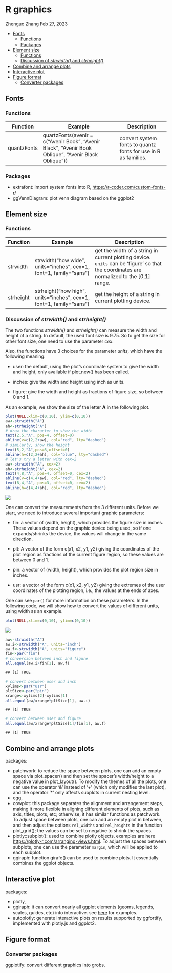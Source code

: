 R graphics
================
Zhenguo Zhang
Feb 27, 2023

-   [Fonts](#fonts)
    -   [Functions](#functions)
    -   [Packages](#packages)
-   [Element size](#element-size)
    -   [Functions](#functions-1)
    -   [Discussion of *strwidth()* and
        *strheight()*](#discussion-of-strwidth-and-strheight)
-   [Combine and arrange plots](#combine-and-arrange-plots)
-   [Interactive plot](#interactive-plot)
-   [Figure format](#figure-format)
    -   [Converter packages](#converter-packages)

## Fonts

### Functions

| Function    | Example                                                                                               | Description                                                    |
|-------------|-------------------------------------------------------------------------------------------------------|----------------------------------------------------------------|
| quantzFonts | quartzFonts(avenir = c(“Avenir Book”, “Avenir Black”, “Avenir Book Oblique”, “Avenir Black Oblique”)) | convert system fonts to quantz fonts for use in R as families. |

### Packages

-   extrafont: import system fonts into R,
    <https://r-coder.com/custom-fonts-r/>
-   ggVennDiagram: plot venn diagram based on the ggplot2

## Element size

### Functions

| Function  | Example                                                             | Description                                                                                                                                |
|-----------|---------------------------------------------------------------------|--------------------------------------------------------------------------------------------------------------------------------------------|
| strwidth  | strwidth(“how wide”, units=“inches”, cex=1, font=1, family=“sans”)  | get the width of a string in current plotting device. `units` can be ‘figure’ so that the coordinates are normalized to the \[0,1\] range. |
| strheight | strheight(“how high”, units=“inches”, cex=1, font=1, family=“sans”) | get the height of a string in current plotting device.                                                                                     |

### Discussion of *strwidth()* and *strheight()*

The two functions *strwidth()* and *strheight()* can measure the width
and height of a string. In default, the used font size is 9.75. So to
get the size for other font size, one need to use the parameter *cex*.

Also, the functions have 3 choices for the parameter *units*, which have
the following meaning:

-   user: the default, using the plot’s coordinate system to give the
    width and height, only available if plot.new() has been called.

-   inches: give the width and height using inch as units.

-   figure: give the width and height as fractions of figure size, so
    between 0 and 1.

As an example, we show the size of the letter **A** in the following
plot.

``` r
plot(NULL,xlim=c(0,10), ylim=c(0,10))
aw<-strwidth("A")
ah<-strheight("A")
# draw the character to show the width
text(2,5,"A", pos=4, offset=0)
abline(v=c(2,2+aw), col="red", lty="dashed")
# similarly, show the height
text(5,2,"A",pos=3,offset=0)
abline(h=c(2,2+ah), col="blue", lty="dashed")
# let's try a letter with cex=2
aw<-strwidth("A", cex=2)
ah<-strheight("A", cex=2)
text(4,8,"A", pos=4, offset=0, cex=2)
abline(v=c(4,4+aw), col="red", lty="dashed")
text(8,4,"A", pos=3, offset=0, cex=2)
abline(h=c(4,4+ah), col="red", lty="dashed")
```

![](graphics_files/figure-gfm/unnamed-chunk-1-1.png)<!-- -->

One can convert the measurements from the 3 different units. Before we
start, we need to introduce several important graphic parameters:

-   fin: a vector of (width, height), which provides the figure size in
    inches. These values depend on the graphic device being used, so if
    one expands/shrinks the device, the values will change in the same
    direction.

-   plt: A vector of the form c(x1, x2, y1, y2) giving the coordinates
    of the plot region as fractions of the current figure region, so
    these values are between 0 and 1.

-   pin: a vector of (width, height), which provides the plot region
    size in inches.

-   usr: a vector of the form c(x1, x2, y1, y2) giving the extremes of
    the user coordinates of the plotting region, i.e., the values at the
    ends of axes.

One can see `par()` for more information on these parameters. In the
following code, we will show how to convert the values of different
units, using width as an example.

``` r
plot(NULL,xlim=c(0,10), ylim=c(0,10))
```

![](graphics_files/figure-gfm/unnamed-chunk-2-1.png)<!-- -->

``` r
aw<-strwidth("A")
aw.i<-strwidth("A", units="inch")
aw.f<-strwidth("A", units="figure")
fin<-par("fin")
# conversion between inch and figure
all.equal(aw.i/fin[1], aw.f)
```

    ## [1] TRUE

``` r
# convert between user and inch
xylims<-par("usr")
pltSize<-par("pin")
xrange<-xylims[2]-xylims[1]
all.equal(aw/xrange*pltSize[1], aw.i)
```

    ## [1] TRUE

``` r
# convert between user and figure
all.equal(aw/xrange*pltSize[1]/fin[1], aw.f)
```

    ## [1] TRUE

## Combine and arrange plots

packages:

-   patchwork: to reduce the space between plots, one can add an empty
    space via plot\_spacer() and then set the spacer’s width/height to a
    negative value in plot\_layout(). To modify the themes of all the
    plots, one can use the operator ‘&’ instead of ‘+’ (which only
    modifies the last plot), and the operator ’\*’ only affects subplots
    in current nesting level.
-   egg,
-   cowplot: this package separates the alignment and arrangement steps,
    making it more flexible in aligning different elements of plots,
    such as axis, titles, plots, etc; otherwise, it has similar
    functions as patchwork. To adjust space between plots, one can add
    an empty plot in between, and then adjust the options `rel_widths`
    and `rel_heights` in the function plot\_grid(); the values can be
    set to negative to shrink the spaces.
-   plotly::subplot(): used to combine plotly objects. examples are here
    <https://plotly-r.com/arranging-views.html>. To adjust the spaces
    between subplots, one can use the parameter `margin`, which will be
    applied to each subplot.
-   ggiraph: function girafe() can be used to combine plots. It
    essentially combines the ggplot objects.

## Interactive plot

packages:

-   plotly,
-   ggiraph: it can convert nearly all ggplot elements (geoms, legends,
    scales, guides, etc) into interactive. see
    [here](https://davidgohel.github.io/ggiraph/articles/offcran/using_ggiraph.html)
    for examples.
-   autoplotly: generate interactive plots on results supported by
    ggfortify, implemented with plotly.js and ggplot2.

## Figure format

### Converter packages

ggplotify: convert different graphics into grobs.
